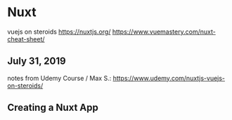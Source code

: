# Nuxt
vuejs on steroids
https://nuxtjs.org/
https://www.vuemastery.com/nuxt-cheat-sheet/


July 31, 2019
-------------

notes from Udemy Course / Max S.:
https://www.udemy.com/nuxtjs-vuejs-on-steroids/

## Creating a Nuxt App 

